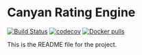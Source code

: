 Canyan Rating Engine
====================
[![Build Status](https://gitlab.com/canyan/rating-engine/badges/master/pipeline.svg)](https://gitlab.com/canyan/rating-engine/pipelines)
[![codecov](https://codecov.io/gh/canyanio/rating-engine/branch/master/graph/badge.svg)](https://codecov.io/gh/canyanio/rating-engine)
[![Docker pulls](https://img.shields.io/docker/pulls/canyan/rating-engine.svg?maxAge=3600)](https://hub.docker.com/repository/docker/canyan/rating-engine)

This is the README file for the project.
